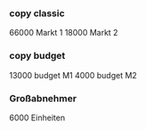 ### copy classic
66000 Markt 1
18000 Markt 2
### copy budget
13000 budget M1
4000 budget M2


### Großabnehmer
6000 Einheiten
